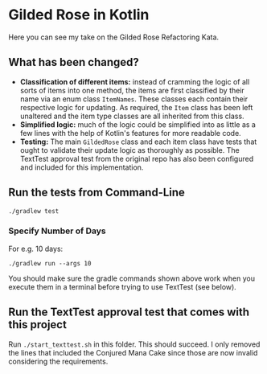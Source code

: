 # Gilded Rose in Kotlin

Here you can see my take on the Gilded Rose Refactoring Kata.

## What has been changed?

+ **Classification of different items:** instead of cramming the logic of all sorts of items into one method, the items are first classified by their name via an enum class ```ItemNames```. These classes each contain their respective logic for updating. As required, the ```Item``` class has been left unaltered and the item type classes are all inherited from this class.
+ **Simplified logic:** much of the logic could be simplified into as little as a few lines with the help of Kotlin's features for more readable code.
+ **Testing:** The main ```GildedRose``` class and each item class have tests that ought to validate their update logic as thoroughly as possible. The TextTest approval test from the original repo has also been configured and included for this implementation.

## Run the tests from Command-Line

```
./gradlew test
```

### Specify Number of Days

For e.g. 10 days:

```
./gradlew run --args 10
```

You should make sure the gradle commands shown above work when you execute them in a terminal before trying to use TextTest (see below).


## Run the TextTest approval test that comes with this project

Run ```./start_texttest.sh``` in this folder. This should succeed. I only removed the lines that included the Conjured Mana Cake since those are now invalid considering the requirements.
